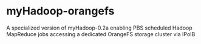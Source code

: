 myHadoop-orangefs
=================

A specialized version of myHadoop-0.2a enabling PBS scheduled Hadoop MapReduce jobs accessing a dedicated OrangeFS storage cluster via IPoIB
